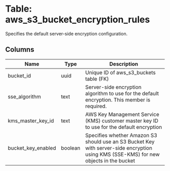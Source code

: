 
# Table: aws_s3_bucket_encryption_rules
Specifies the default server-side encryption configuration.
## Columns
| Name        | Type           | Description  |
| ------------- | ------------- | -----  |
|bucket_id|uuid|Unique ID of aws_s3_buckets table (FK)|
|sse_algorithm|text|Server-side encryption algorithm to use for the default encryption.  This member is required.|
|kms_master_key_id|text|AWS Key Management Service (KMS) customer master key ID to use for the default encryption|
|bucket_key_enabled|boolean|Specifies whether Amazon S3 should use an S3 Bucket Key with server-side encryption using KMS (SSE-KMS) for new objects in the bucket|
